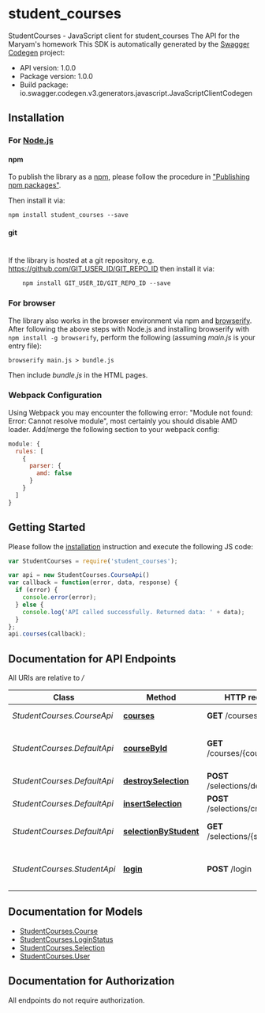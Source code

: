 # student_courses

StudentCourses - JavaScript client for student_courses
The API for the Maryam's homework
This SDK is automatically generated by the [Swagger Codegen](https://github.com/swagger-api/swagger-codegen) project:

- API version: 1.0.0
- Package version: 1.0.0
- Build package: io.swagger.codegen.v3.generators.javascript.JavaScriptClientCodegen

## Installation

### For [Node.js](https://nodejs.org/)

#### npm

To publish the library as a [npm](https://www.npmjs.com/),
please follow the procedure in ["Publishing npm packages"](https://docs.npmjs.com/getting-started/publishing-npm-packages).

Then install it via:

```shell
npm install student_courses --save
```

#### git
#
If the library is hosted at a git repository, e.g.
https://github.com/GIT_USER_ID/GIT_REPO_ID
then install it via:

```shell
    npm install GIT_USER_ID/GIT_REPO_ID --save
```

### For browser

The library also works in the browser environment via npm and [browserify](http://browserify.org/). After following
the above steps with Node.js and installing browserify with `npm install -g browserify`,
perform the following (assuming *main.js* is your entry file):

```shell
browserify main.js > bundle.js
```

Then include *bundle.js* in the HTML pages.

### Webpack Configuration

Using Webpack you may encounter the following error: "Module not found: Error:
Cannot resolve module", most certainly you should disable AMD loader. Add/merge
the following section to your webpack config:

```javascript
module: {
  rules: [
    {
      parser: {
        amd: false
      }
    }
  ]
}
```

## Getting Started

Please follow the [installation](#installation) instruction and execute the following JS code:

```javascript
var StudentCourses = require('student_courses');

var api = new StudentCourses.CourseApi()
var callback = function(error, data, response) {
  if (error) {
    console.error(error);
  } else {
    console.log('API called successfully. Returned data: ' + data);
  }
};
api.courses(callback);
```

## Documentation for API Endpoints

All URIs are relative to */*

Class | Method | HTTP request | Description
------------ | ------------- | ------------- | -------------
*StudentCourses.CourseApi* | [**courses**](docs/CourseApi.md#courses) | **GET** /courses | Get all the courses
*StudentCourses.DefaultApi* | [**courseById**](docs/DefaultApi.md#courseById) | **GET** /courses/{course_id} | Get a specific course by ID
*StudentCourses.DefaultApi* | [**destroySelection**](docs/DefaultApi.md#destroySelection) | **POST** /selections/destroy | Destroy a selection
*StudentCourses.DefaultApi* | [**insertSelection**](docs/DefaultApi.md#insertSelection) | **POST** /selections/create | Create a selection
*StudentCourses.DefaultApi* | [**selectionByStudent**](docs/DefaultApi.md#selectionByStudent) | **GET** /selections/{student_id} | Get a student&#x27;s selections
*StudentCourses.StudentApi* | [**login**](docs/StudentApi.md#login) | **POST** /login | Login interface for students

## Documentation for Models

 - [StudentCourses.Course](docs/Course.md)
 - [StudentCourses.LoginStatus](docs/LoginStatus.md)
 - [StudentCourses.Selection](docs/Selection.md)
 - [StudentCourses.User](docs/User.md)

## Documentation for Authorization

 All endpoints do not require authorization.


